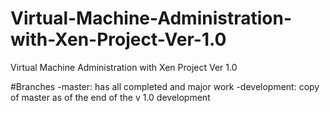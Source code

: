# Virtual-Machine-Administration-with-Xen-Project-Ver-1.0
Virtual Machine Administration with Xen Project Ver 1.0

#Branches
-master: has all completed and major work
-development: copy of master as of the end of the v 1.0 development

